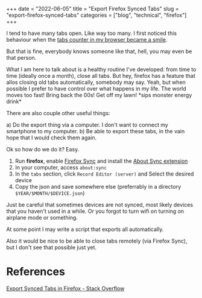 +++
date = "2022-06-05"
title = "Export Firefox Synced Tabs"
slug = "export-firefox-synced-tabs"
categories = ["blog", "technical", "firefox"]
+++

I tend to have many tabs open. Like way too many.
I first noticed this behaviour when the [tabs counter in my browser became a smile](https://www.dailymail.co.uk/sciencetech/article-4356434/Google-Chrome-secret-message-incognito-users.html).

But that is fine, everybody knows someone like that, hell, you may even be that person.

What I am here to talk about is a healthy routine I've developed: from time to time (ideally once a month), close all tabs. But hey, firefox has a feature that allos closing old tabs automatically, somebody may say. Yeah, but when possible I prefer to have control over what happens in my life. The world moves too fast! Bring back the 00s! Get off my lawn! \*sips monster energy drink\*


There are also couple other useful things: 

a) Do the export thing via a computer. I don't want to connect my smartphone to my computer.
b) Be able to export these tabs, in the vain hope that I would check them again.

Ok so how do we do it? Easy.

1. Run **firefox**, enable [Firefox Sync](https://www.mozilla.org/en-US/firefox/sync/) and install the [About Sync extension](https://stackoverflow.com/questions/50829318/export-synced-tabs-in-firefox)
2. In your computer, access `about:sync`
3. In the `tabs` section, click `Record Editor (server)` and Select the desired device
4. Copy the json and save somewhere else (preferrably in a directory `$YEAR/$MONTH/$DEVICE.json`)


Just be careful that sometimes devices are not synced, most likely devices that you haven't used in a while. Or you forgot to turn wifi on turning on airplane mode or something.


At some point I may write a script that exports all automatically.

Also it would be nice to be able to close tabs remotely (via Firefox Sync), but I don't see that possible just yet.


# References
[Export Synced Tabs in Firefox - Stack Overflow](https://stackoverflow.com/questions/50829318/export-synced-tabs-in-firefox)
